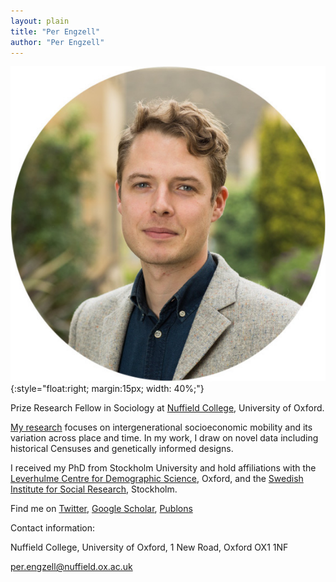 ```yaml
---
layout: plain
title: "Per Engzell"
author: "Per Engzell"
---
```


![Per Engzell](portrait.jpg){:style="float:right; margin:15px; width: 40%;"}

Prize Research Fellow in Sociology at [Nuffield College](https://www.nuffield.ox.ac.uk), University of Oxford.

[My research](https://pengzell.github.io/inprogress/) focuses on intergenerational socioeconomic mobility and its variation across place and time. In my work, I draw on novel data including historical Censuses and genetically informed designs. 

I received my PhD from Stockholm University and hold  affiliations with the [Leverhulme Centre for Demographic Science](http://www.demographicscience.ox.ac.uk), Oxford, and the [Swedish Institute for Social Research](https://www.sofi.su.se/english/), Stockholm.

Find me on [Twitter](https://twitter.com/PEngzell), [Google Scholar](https://scholar.google.com/citations?user=dM6v2S4AAAAJ&hl=en), [Publons](https://publons.com/researcher/1115850/per-engzell/)

Contact information: 

Nuffield College, University of Oxford, 1 New Road, Oxford OX1 1NF

[per.engzell@nuffield.ox.ac.uk](mailto:per.engzell@nuffield.ox.ac.uk)
